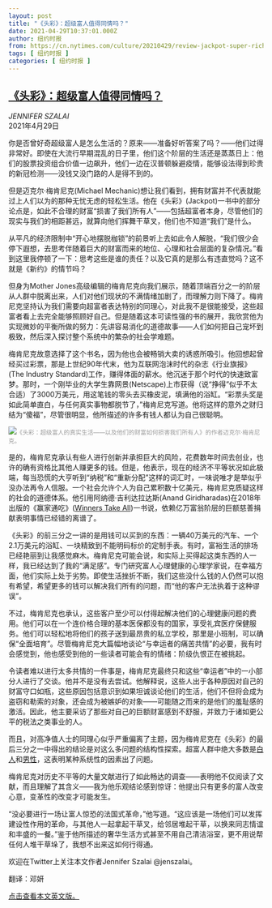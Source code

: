 ```yaml
---
layout: post
title: "《头彩》：超级富人值得同情吗？"
date: 2021-04-29T10:37:01.000Z
author: 纽约时报
from: https://cn.nytimes.com/culture/20210429/review-jackpot-super-rich-michael-mechanic/
tags: [ 纽约时报 ]
categories: [ 纽约时报 ]
---
```

<!--1619692621000-->
[《头彩》：超级富人值得同情吗？](https://cn.nytimes.com/culture/20210429/review-jackpot-super-rich-michael-mechanic/)
------

<div>
<address>JENNIFER SZALAI</address><time pudate="2021-04-29 06:15:38" datetime="2021-04-29 06:15:38">2021年4月29日</time><section class="article-body"><p>你是否曾好奇超级富人是怎么生活的？原来——准备好听答案了吗？——他们过得非常好。即使在大流行早期混乱的日子里，他们这个阶层的生活还是蒸蒸日上：他们的股票投资组合价值一边飙升，他们一边在汉普顿躲避疫情，能够设法得到珍贵的新冠检测——没钱又没门路的人是得不到的。</p><p>但是迈克尔·梅肯尼克(Michael Mechanic)想让我们看到，拥有财富并不代表就能过上人们以为的那种无忧无虑的轻松生活。他在《头彩》(Jackpot)一书中的部分论点是，如此不合理的财富“损害了我们所有人”——包括超富者本身，尽管他们的现实与我们的相距甚远，就算向他们挥舞干草叉，他们也不知道“我们”是什么。</p><p>从平凡的经济限制中“开心地摆脱枷锁”的前景听上去如此令人解脱，“我们很少会停下遐想，去思考伴随着巨大的财富而来的地位、心理和社会层面的复杂情况。”看到这里我停顿了一下：思考这些是谁的责任？以及它真的是那么有违直觉吗？这不就是《新约》的情节吗？</p><p>但身为Mother Jones高级编辑的梅肯尼克向我们展示，随着顶端百分之一的阶层从人群中脱离出来，人们对他们现状的不满情绪加剧了，而理解力则下降了。梅肯尼克坚持认为我们需要向超富者表达特别的同理心，对此我不是很能接受，这些超富者看上去完全能够照顾好自己。但是随着这本可读性强的书的展开，我欣赏他为实现微妙的平衡所做的努力：先讲容易消化的道德故事——人们如何把自己宠坏到极致，然后深入探讨整个系统中的繁杂的社会学难题。</p><p>梅肯尼克故意选择了这个书名，因为他也会被畅销大卖的诱惑所吸引。他回想起曾经买过彩票，那是上世纪90年代末，他为互联网泡沫时代的杂志《行业旗报》(The Industry Standard)工作，赚得体面的薪水。他沉迷于那个时代的快速致富梦。那时，一个刚毕业的大学生靠网景(Netscape)上市获得（说“挣得”似乎不太合适）了3000万美元，用这笔钱的零头去买橡皮泥，填满他的浴缸。“彩票头奖是如此简单直白，与任何真实事物都脱节了，”梅肯尼克写道。他将这样的意外之财归结为“傻福”，尽管很明显，他所描述的许多有钱人都认为自己很聪明。</p><p><img src="https://static01.nyt.com/images/2021/04/28/books/review/28BOOKMECHANIC2/28BOOKMECHANIC2-master1050.jpg"><small style="color: #999;">《头彩：超级富人的真实生活——以及他们的财富如何损害我们所有人》的作者迈克尔·梅肯尼克。</small></p><p>是的，梅肯尼克承认有些人进行创新并承担巨大的风险，花费数年时间去创业，也许的确有资格比其他人赚更多的钱。但是，他表示，现在的经济不平等状况如此极端，每当恐慌的大亨听到“纳税”和“重新分配”这样的词汇时，一味说唯才是举似乎没办法再令人信服。一个社会允许个人为自己累积数十亿美元，梅肯尼克质疑这样的社会的道德体系。他引用阿纳德·吉利达拉达斯(Anand Giridharadas)在2018年出版的《赢家通吃》(<a href="https://www.nytimes.com/2018/08/20/books/review/winners-take-all-anand-giridharadas.html">Winners Take All</a>)一书说，依赖亿万富翁阶层的巨额慈善捐献表明事情已经错的离谱了。</p><p>《头彩》的前三分之一讲的是用钱可以买到的东西：一辆40万美元的汽车、一个2.1万美元的浴缸、一块精致到不能明码标价的定制手表。有时，富裕生活的排场已经艳丽到让我感觉麻木。梅肯尼克可能会说，和实际上买得起这类东西的人一样，我已经达到了我的“满足感”。专门研究富人心理健康的心理学家说，在幸福方面，他们实际上处于劣势。即使生活挫折不断，我们这些没什么钱的人仍然可以抱有希望，希望更多的钱可以解决我们所有的问题，而“他的客户无法执着于这种谬误”。</p><p>不过，梅肯尼克也承认，这些客户至少可以付得起解决他们的心理健康问题的费用。他们可以在一个连价格合理的基本医保都没有的国家，享受礼宾医疗保健服务。他们可以轻松地将他们的孩子送到最昂贵的私立学校，那里是小班制，可以确保“全面培育”。尽管梅肯尼克大篇幅地谈论“与幸运者的痛苦共情”的必要，我有时会感觉到，他也感受到他的一些读者可能会有的情绪：阶级仇恨正在被挑起。</p><p>令读者难以进行太多共情的一件事是，梅肯尼克最终只和这些“幸运者”中的一小部分人进行了交谈。他并不是没有去尝试。他解释说，这些人出于各种原因对自己的财富守口如瓶，这些原因包括意识到如果坦诚谈论他们的生活，他们不但将会成为盗窃和勒索的对象，还会成为被嫉妒的对象——可能随之而来的是他们的羞耻感的激活。因此，他主要采访了那些对自己的巨额财富感到不舒服，并致力于诸如更公平的税法之类事业的人。</p><p>而且，对高净值人士的同理心似乎严重偏离了主题，因为梅肯尼克在《头彩》的最后三分之一中得出的结论是对这么多问题的结构性探索。超富人群中绝大多数是<a href="https://www.nytimes.com/2012/01/15/business/the-1-percent-paint-a-more-nuanced-portrait-of-the-rich.html">白人</a>和<a rel="noopener noreferrer" target="_blank" href="https://www.washingtonpost.com/us-policy/2019/02/13/glass-ceiling-is-even-higher-penthouse-women-percenters-are-rare/">男性</a>，这表明某种系统性的因素出了问题。</p><p>梅肯尼克对历史不平等的大量文献进行了如此畅达的调查——表明他不仅阅读了文献，而且理解了其含义——我为他乐观结论感到惊讶：他提出只有更多的富人改变心意，变革性的改变才可能发生。</p><p>“没必要进行一场让富人惊恐的法国式革命，”他写道。“这应该是一场他们可以发挥建设性作用的革命，与其他人一起拿起干草叉，给邻居堆起干草，以换来同志情谊和丰盛的一餐。”鉴于他所描述的奢华生活方式甚至不用自己清洁浴室，更不用说帮任何人堆干草垛了，我想不出来这如何行得通。</p></section><footer class="author-info"><p>欢迎在Twitter上关注本文作者Jennifer Szalai @jenszalai。</p><p>翻译：邓妍</p><p><a rel="nofollow" target="_blank" href="https://www.nytimes.com/2021/04/28/books/review-jackpot-super-rich-michael-mechanic.html">点击查看本文英文版。</a></p></footer>
</div>
